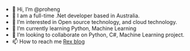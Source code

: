 - 👋 Hi, I’m @proheng
- 💼 I am a full-time .Net developer based in Australia.
- 👀 I’m interested in Open source technology, and cloud technology.
- 🌱 I’m currently learning Python, Machine Learning
- 💞️ I’m looking to collaborate on Python, C#, Machine Learning project.
- 📫 How to reach me [Rex blog](https://blog.rex-he.net)


<!---
proheng/proheng is a ✨ special ✨ repository because its `README.md` (this file) appears on your GitHub profile.
You can click the Preview link to take a look at your changes.
--->

